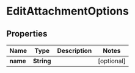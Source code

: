 # EditAttachmentOptions

## Properties
Name | Type | Description | Notes
------------ | ------------- | ------------- | -------------
**name** | **String** |  |  [optional]
